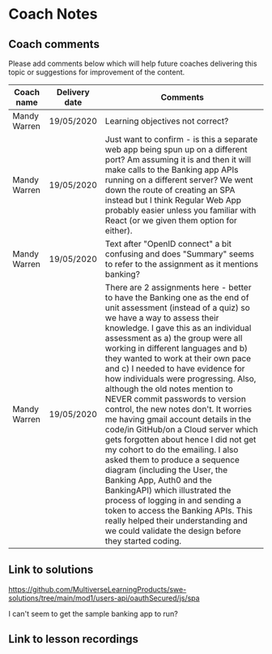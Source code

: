 # Coach Notes

## Coach comments
Please add comments below which will help future coaches delivering this topic or suggestions for improvement of the content.

|**Coach name**|**Delivery date**|**Comments**|
|--------------|-----------------|------------|
|Mandy Warren|19/05/2020|Learning objectives not correct?|
|Mandy Warren|19/05/2020|Just want to confirm - is this a separate web app being spun up on a different port? Am assuming it is and then it will make calls to the Banking app APIs running on a different server? We went down the route of creating an SPA instead but I think Regular Web App probably easier unless you familiar with React (or we given them option for either). |
|Mandy Warren|19/05/2020|Text after "OpenID connect" a bit confusing and does "Summary" seems to refer to the assignment as it mentions banking?|
|Mandy Warren|19/05/2020|There are 2 assignments here - better to have the Banking one as the end of unit assessment (instead of a quiz) so we have a way to assess their knowledge. I gave this as an individual assessment as a) the group were all working in different languages and b) they wanted to work at their own pace and c) I needed to have evidence for how individuals were progressing. Also, although the old notes mention to NEVER commit passwords to version control, the new notes don't. It worries me having gmail account details in the code/in GitHub/on a Cloud server which gets forgotten about hence I did not get my cohort to do the emailing. I also asked them to produce a sequence diagram (including the User, the Banking App, Auth0 and the BankingAPI) which illustrated the process of logging in and sending a token to access the Banking APIs. This really helped their understanding and we could validate the design before they started coding.|

## Link to solutions
https://github.com/MultiverseLearningProducts/swe-solutions/tree/main/mod1/users-api/oauthSecured/js/spa

I can't seem to get the sample banking app to run?

## Link to lesson recordings